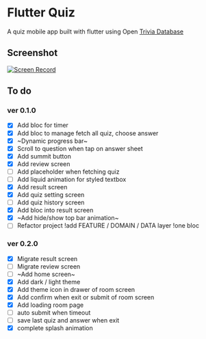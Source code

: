 # Flutter Quiz

A quiz mobile app built with flutter using Open [Trivia Database](https://opentdb.com)

## Screenshot

[![Screen Record](https://imgur.com/a/Db4qvme)](https://vimeo.com/830458012 "Flutter Quiz - Screen Record")


## To do

### ver 0.1.0
- [x] Add bloc for timer
- [x] Add bloc to manage fetch all quiz, choose answer
- [x] ~Dynamic progress bar~
- [x] Scroll to question when tap on answer sheet
- [x] Add summit button
- [x] Add review screen
- [ ] Add placeholder when fetching quiz
- [ ] Add liquid animation for styled textbox
- [x] Add result screen
- [x] Add quiz setting screen
- [ ] Add quiz history screen
- [x] Add bloc into result screen
- [x] ~Add hide/show top bar animation~
- [ ] Refactor project !add FEATURE / DOMAIN / DATA layer !one bloc 

### ver 0.2.0
- [x] Migrate result screen
- [ ] Migrate review screen
- [ ] ~Add home screen~
- [x] Add dark / light theme
- [x] Add theme icon in drawer of room screen
- [x] Add confirm when exit or submit of room screen
- [x] Add loading room page
- [ ] auto submit when timeout
- [ ] save last quiz and answer when exit
- [x] complete splash animation
